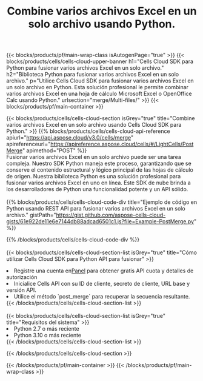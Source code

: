 ﻿---
title:  Combine varios archivos Excel en un solo archivo usando Python.
description:  API y SDK de la nube para fusionar varios archivos Excel utilizando Python.
---
{{< blocks/products/pf/main-wrap-class isAutogenPage="true" >}}
{{< blocks/products/cells/cells-cloud-upper-banner h1="Cells Cloud SDK para Python para fusionar varios archivos Excel en un solo archivo." h2="Biblioteca Python para fusionar varios archivos Excel en un solo archivo." p="Utilice Cells Cloud SDK para fusionar varios archivos Excel en un solo archivo en Python. Esta solución profesional le permite combinar varios archivos Excel en una hoja de cálculo Microsoft Excel o OpenOffice Calc usando Python." urlsection="merge/Multi-files/" >}}
{{< blocks/products/pf/main-container >}}

{{< blocks/products/cells/cells-cloud-section isGrey="true" title="Combine varios archivos Excel en un solo archivo usando Cells Cloud SDK para Python." >}}
{{% blocks/products/cells/cells-cloud-api-reference apiurl="https://api.aspose.cloud/v3.0/cells/merge" apireferenceurl="https://apireference.aspose.cloud/cells/#/LightCells/PostMerge" apimethod="POST" %}}
<br/>
Fusionar varios archivos Excel en un solo archivo puede ser una tarea compleja. Nuestro SDK Python maneja este proceso, garantizando que se conserve el contenido estructural y lógico principal de las hojas de cálculo de origen. Nuestra biblioteca Python es una solución profesional para fusionar varios archivos Excel en uno en línea. Este SDK de nube brinda a los desarrolladores de Python una funcionalidad potente y un API sólido.
<br/>
<br/>
{{% blocks/products/cells/cells-cloud-code-div title="Ejemplo de código en Python usando REST API para fusionar varios archivos Excel en un solo archivo." gistPath="https://gist.github.com/aspose-cells-cloud-gists/61e922de11e6e7144db88adcad6501c1.js?file=Example-PostMerge.py" %}}
  
{{% /blocks/products/cells/cells-cloud-code-div %}}
<br/>
<br/>
{{< blocks/products/cells/cells-cloud-section-list isGrey="true" title="Cómo utilizar Cells Cloud SDK para Python API para fusionar" >}}
<li> Registre una cuenta en<a href="https://dashboard.aspose.cloud/">Panel</a> para obtener gratis API cuota y detalles de autorización</li>
<li>Inicialice Cells API con su ID de cliente, secreto de cliente, URL base y versión API.</li>
<li>Utilice el método `post_merge` para recuperar la secuencia resultante.</li>
{{< /blocks/products/cells/cells-cloud-section-list >}}
<br/>
<br/>
{{< blocks/products/cells/cells-cloud-section-list isGrey="true" title="Requisitos del sistema" >}}
<li>Python 2.7 o más reciente</li>
<li>Python 3.10 o más reciente</li>
{{< /blocks/products/cells/cells-cloud-section-list >}}

{{< /blocks/products/cells/cells-cloud-section >}}

{{< /blocks/products/pf/main-container >}}
{{< /blocks/products/pf/main-wrap-class >}}
